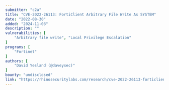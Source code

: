 ```yaml
---
submitter: "c2a"
title: "CVE-2022-26113: FortiClient Arbitrary File Write As SYSTEM"
date: "2022-08-30"
added: "2024-11-03"
description: ""
vulnerabilities: [
    "Arbitrary file write", "Local Privilege Escalation"
]
programs: [
    "Fortinet"
]
authors: [
    "David Yesland (@daveysec)"
]
bounty: "undisclosed"
link: "https://rhinosecuritylabs.com/research/cve-2022-26113-forticlient-arbitrary-file-write-as-system/"
---
```




